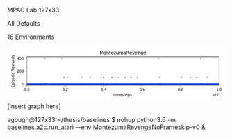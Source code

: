 MPAC Lab 127x33

All Defaults

16 Environments

![Results](https://github.com/andrewgough94/agents/blob/master/atari/experiments/a2cExperiments/montezumarevenge/openai-2018-03-28-17-43-47-787145/Figure_1.png)
[insert graph here]

agough@127x33:~/thesis/baselines $ nohup python3.6 -m baselines.a2c.run_atari --env MontezumaRevengeNoFrameskip-v0 &
